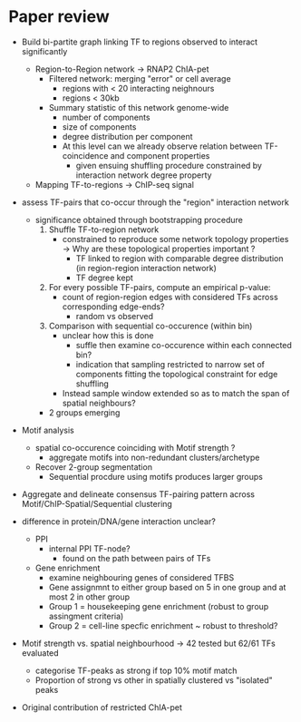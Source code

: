 # Paper review

- Build bi-partite graph linking TF to regions observed to interact significantly
    - Region-to-Region network -> RNAP2 ChIA-pet
        - Filtered network: merging "error" or cell average
            - regions with < 20 interacting neighnours
            - regions < 30kb
        - Summary statistic of this network genome-wide
            - number of components
            - size of components
            - degree distribution per component
            - At this level can we already observe relation between TF-coincidence and component properties
                - given ensuing shuffling procedure constrained by interaction network degree property
    - Mapping TF-to-regions -> ChIP-seq signal

- assess TF-pairs that co-occur through the "region" interaction network
    - significance obtained through bootstrapping procedure
        1. Shuffle TF-to-region network
            - constrained to reproduce some network topology properties -> Why are these topological properties important ?
                - TF linked to region with comparable degree distribution (in region-region interaction network)
                - TF degree kept
        2. For every possible TF-pairs, compute an empirical p-value:
            - count of region-region edges with considered TFs across corresponding edge-ends?
                - random vs observed
        3. Comparison with sequential co-occurence (within bin)
            - unclear how this is done
                - suffle then examine co-occurence within each connected bin?
                - indication that sampling restricted to narrow set of components fitting the topological constraint for edge shuffling
            - Instead sample window extended so as to match the span of spatial neighbours?
        - 2 groups emerging
- Motif analysis
    - spatial co-occurence coinciding with Motif strength ?
        - aggregate motifs into non-redundant clusters/archetype
    - Recover 2-group segmentation
        - Sequential procdure using motifs produces larger groups

- Aggregate and delineate consensus TF-pairing pattern across Motif/ChIP-Spatial/Sequential clustering

- difference in protein/DNA/gene interaction unclear?
    - PPI
        - internal PPI TF-node? 
            - found on the path between pairs of TFs
    - Gene enrichment
        - examine neighbouring genes of considered TFBS
        - Gene assignmnt to either group based on 5 in one group and at most 2 in other group
        - Group 1 = housekeeping gene enrichment (robust to group assingment criteria)
        - Group 2 = cell-line specfic enrichment ~ robust to threshold?

- Motif strength vs. spatial neighbourhood -> 42 tested but 62/61 TFs evaluated
    - categorise TF-peaks as strong if top 10% motif match
    - Proportion of strong vs other in spatially clustered vs "isolated" peaks

- Original contribution of restricted ChIA-pet